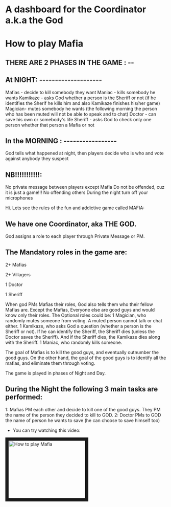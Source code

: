 # A dashboard for the Coordinator a.k.a the God

# How to play Mafia

## THERE ARE 2 PHASES IN THE GAME : --

## At NIGHT: --------------------

Mafias - decide to kill somebody they want
Maniac - kills somebody he wants
Kamikaze - asks God whether a person is the Sheriff or not (if he identifies the Sherif he kills him and also Kamikaze finishes his/her game)
Magician- mutes somebody he wants (the following morning the person who has been muted will not be able to speak and to chat)
Doctor - can save his own or somebody's life
Sheriff - asks God to check only one person whether that person a Mafia or not

## In the MORNING : -----------------

God tells what happened at night, then players decide who is who and vote against anybody they suspect

## NB!!!!!!!!!!!:

No private message between players except Mafia
Do not be offended, cuz it is just a game!!!
No offending others
During the night turn off your microphones

Hi. Lets see the rules of the fun and addictive game called MAFIA:

## We have one Coordinator, aka THE GOD.

God assigns a role to each player through Private Message or PM.

## The Mandatory roles in the game are:

2+ Mafias

2+ Villagers

1 Doctor

1 Sheriff

When god PMs Mafias their roles, God also tells them who their fellow Mafias are.
Except the Mafias, Everyone else are good guys and would know only their roles.
The Optional roles could be:
1 Magician, who randomly mutes someone from voting. A muted person cannot talk or chat either.
1 Kamikaze, who asks God a question (whether a person is the Sheriff or not). If he can identify the Sheriff, the Sheriff dies (unless the Doctor saves the Sheriff). And if the Sheriff dies, the Kamikaze dies along with the Sheriff.
1 Maniac, who randomly kills someone.

The goal of Mafias is to kill the good guys, and eventually outnumber the good guys.
On the other hand, the goal of the good guys is to identify all the mafias, and eliminate them through voting.

The game is played in phases of Night and Day.

## During the Night the following 3 main tasks are performed:

1: Mafias PM each other and decide to kill one of the good guys. They PM the name of the person they decided to kill to GOD.
2: Doctor PMs to GOD the name of person he wants to save (he can choose to save himself too)

- You can try watching this video:

<a href="http://www.youtube.com/watch?feature=player_embedded&v=8HlTJvt4XtE
" target="_blank"><img src="http://img.youtube.com/vi/8HlTJvt4XtE/0.jpg" 
alt="How to play Mafia" width="240" height="180" border="10" /></a>
